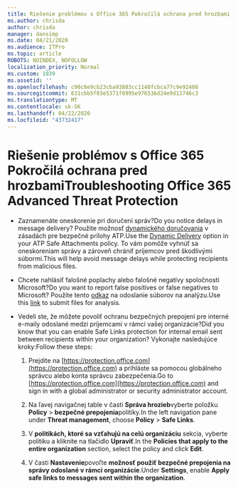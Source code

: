 ```yaml
---
title: Riešenie problémov s Office 365 Pokročilá ochrana pred hrozbami
ms.author: chrisda
author: chrisda
manager: dansimp
ms.date: 04/21/2020
ms.audience: ITPro
ms.topic: article
ROBOTS: NOINDEX, NOFOLLOW
localization_priority: Normal
ms.custom: 1039
ms.assetid: ''
ms.openlocfilehash: c90c8e9cb23cba93883cc1148fcbca77c9e92408
ms.sourcegitcommit: 631cbb5f03e5371f0995e976536d24e9d13746c3
ms.translationtype: MT
ms.contentlocale: sk-SK
ms.lasthandoff: 04/22/2020
ms.locfileid: "43732417"
---
```

# <a name="troubleshooting-office-365-advanced-threat-protection"></a><span data-ttu-id="2ff98-102">Riešenie problémov s Office 365 Pokročilá ochrana pred hrozbami</span><span class="sxs-lookup"><span data-stu-id="2ff98-102">Troubleshooting Office 365 Advanced Threat Protection</span></span>

- <span data-ttu-id="2ff98-103">Zaznamenáte oneskorenie pri doručení správ?</span><span class="sxs-lookup"><span data-stu-id="2ff98-103">Do you notice delays in message delivery?</span></span> <span data-ttu-id="2ff98-104">Použite možnosť [dynamického doručovania](https://docs.microsoft.com/office365/securitycompliance/dynamic-delivery-and-previewing) v zásadách pre bezpečné prílohy ATP.</span><span class="sxs-lookup"><span data-stu-id="2ff98-104">Use the [Dynamic Delivery](https://docs.microsoft.com/office365/securitycompliance/dynamic-delivery-and-previewing) option in your ATP Safe Attachments policy.</span></span> <span data-ttu-id="2ff98-105">To vám pomôže vyhnúť sa oneskoreniam správy a zároveň chrániť príjemcov pred škodlivými súbormi.</span><span class="sxs-lookup"><span data-stu-id="2ff98-105">This will help avoid message delays while protecting recipients from malicious files.</span></span>

- <span data-ttu-id="2ff98-106">Chcete nahlásiť falošné poplachy alebo falošné negatívy spoločnosti Microsoft?</span><span class="sxs-lookup"><span data-stu-id="2ff98-106">Do you want to report false positives or false negatives to Microsoft?</span></span> <span data-ttu-id="2ff98-107">Použite tento [odkaz](https://www.microsoft.com/wdsi/filesubmission/) na odoslanie súborov na analýzu.</span><span class="sxs-lookup"><span data-stu-id="2ff98-107">Use this [link](https://www.microsoft.com/wdsi/filesubmission/) to submit files for analysis.</span></span>

- <span data-ttu-id="2ff98-108">Vedeli ste, že môžete povoliť ochranu bezpečných prepojení pre interné e-maily odoslané medzi príjemcami v rámci vašej organizácie?</span><span class="sxs-lookup"><span data-stu-id="2ff98-108">Did you know that you can enable Safe Links protection for internal email sent between recipients within your organization?</span></span> <span data-ttu-id="2ff98-109">Vykonajte nasledujúce kroky:</span><span class="sxs-lookup"><span data-stu-id="2ff98-109">Follow these steps:</span></span>

  1. <span data-ttu-id="2ff98-110">Prejdite na [https://protection.office.com](https://protection.office.com) a prihláste sa pomocou globálneho správcu alebo konta správcu zabezpečenia.</span><span class="sxs-lookup"><span data-stu-id="2ff98-110">Go to [https://protection.office.com](https://protection.office.com) and sign in with a global administrator or security administrator account.</span></span>

  2. <span data-ttu-id="2ff98-111">Na ľavej navigačnej table v časti **Správa hrozieb**vyberte položku **Policy** \> **bezpečné prepojenia**politiky.</span><span class="sxs-lookup"><span data-stu-id="2ff98-111">In the left navigation pane under **Threat management**, choose **Policy** \> **Safe Links**.</span></span>

  3. <span data-ttu-id="2ff98-112">V **politikách, ktoré sa vzťahujú na celú organizáciu** sekcia, vyberte politiku a kliknite na tlačidlo **Upraviť**.</span><span class="sxs-lookup"><span data-stu-id="2ff98-112">In the **Policies that apply to the entire organization** section, select the policy and click **Edit**.</span></span>

  4. <span data-ttu-id="2ff98-113">V časti **Nastavenie**povoľte **možnosť použiť bezpečné prepojenia na správy odoslané v rámci organizácie**.</span><span class="sxs-lookup"><span data-stu-id="2ff98-113">Under **Settings**, enable **Apply safe links to messages sent within the organization**.</span></span>
